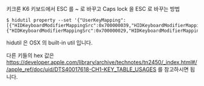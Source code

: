 키크론 K6 키보드에서 ESC 를 ~ 로 바꾸고 Caps lock 을 ESC 로 바꾸는 방법

```shell
$ hidutil property --set '{"UserKeyMapping":[{"HIDKeyboardModifierMappingSrc":0x700000039,"HIDKeyboardModifierMappingDst":0x700000029},{"HIDKeyboardModifierMappingSrc":0x700000029,"HIDKeyboardModifierMappingDst":0x700000035}]}'
```

hidutil 은 OSX 의 built-in util 입니다.

다른 키들의 hex 값은 <a href="https://developer.apple.com/library/archive/technotes/tn2450/_index.html#//apple_ref/doc/uid/DTS40017618-CH1-KEY_TABLE_USAGES" target="_blank">https://developer.apple.com/library/archive/technotes/tn2450/_index.html#//apple_ref/doc/uid/DTS40017618-CH1-KEY_TABLE_USAGES</a> 를 참고하시면 됩니다.

